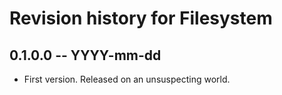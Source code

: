 # Revision history for Filesystem

## 0.1.0.0 -- YYYY-mm-dd

* First version. Released on an unsuspecting world.
